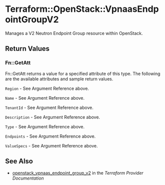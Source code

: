 # Terraform::OpenStack::VpnaasEndpointGroupV2

Manages a V2 Neutron Endpoint Group resource within OpenStack.

## Return Values

### Fn::GetAtt

Fn::GetAtt returns a value for a specified attribute of this type. The following are the available attributes and sample return values.

`Region` - See Argument Reference above.

`Name` - See Argument Reference above.

`TenantId` - See Argument Reference above.

`Description` - See Argument Reference above.

`Type` - See Argument Reference above.

`Endpoints` - See Argument Reference above.

`ValueSpecs` - See Argument Reference above.

## See Also

* [openstack_vpnaas_endpoint_group_v2](https://www.terraform.io/docs/providers/openstack/r/vpnaas_endpoint_group_v2.html) in the _Terraform Provider Documentation_
